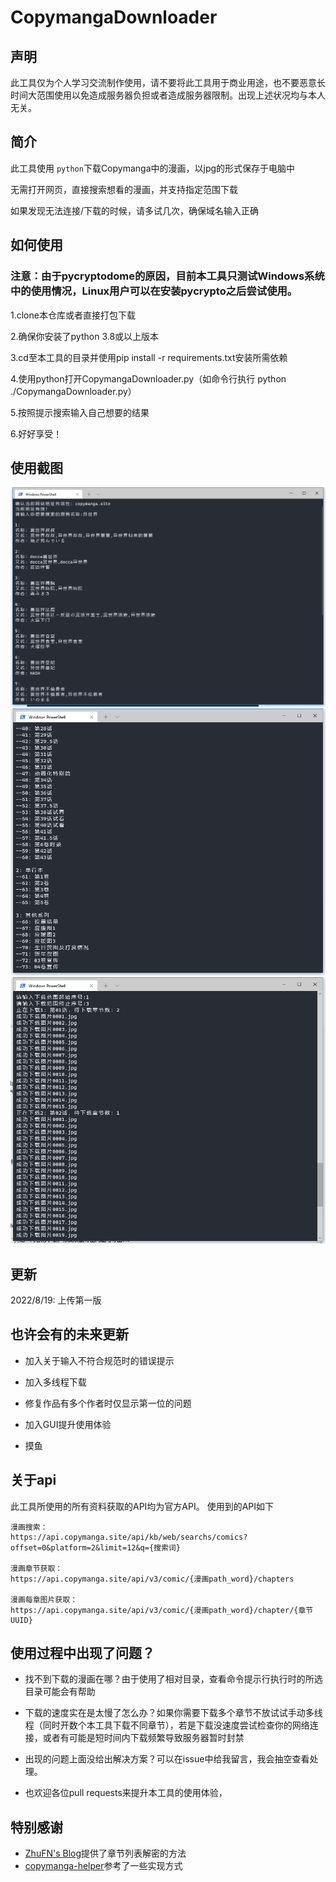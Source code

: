 # CopymangaDownloader


## 声明

此工具仅为个人学习交流制作使用，请不要将此工具用于商业用途，也不要恶意长时间大范围使用以免造成服务器负担或者造成服务器限制。出现上述状况均与本人无关。

## 简介

此工具使用 `python`下载Copymanga中的漫画，以jpg的形式保存于电脑中

无需打开网页，直接搜索想看的漫画，并支持指定范围下载

如果发现无法连接/下载的时候，请多试几次，确保域名输入正确

## 如何使用 

### 注意：由于pycryptodome的原因，目前本工具只测试Windows系统中的使用情况，Linux用户可以在安装pycrypto之后尝试使用。

1.clone本仓库或者直接打包下载

2.确保你安装了python 3.8或以上版本

3.cd至本工具的目录并使用pip install -r requirements.txt安装所需依赖

4.使用python打开CopymangaDownloader.py（如命令行执行 python ./CopymangaDownloader.py）

5.按照提示搜索输入自己想要的结果

6.好好享受！

## 使用截图

![示例1.png](./sample1.png)
![示例2.png](./sample2.png)
![示例3.png](./sample3.png)


## 更新

2022/8/19: 上传第一版

## 也许会有的未来更新

* 加入关于输入不符合规范时的错误提示

* 加入多线程下载

* 修复作品有多个作者时仅显示第一位的问题

* 加入GUI提升使用体验

* 摸鱼

## 关于api

此工具所使用的所有资料获取的API均为官方API。
使用到的API如下

```text
漫画搜索：
https://api.copymanga.site/api/kb/web/searchs/comics?offset=0&platform=2&limit=12&q={搜索词}

漫画章节获取：
https://api.copymanga.site/api/v3/comic/{漫画path_word}/chapters

漫画每章图片获取：
https://api.copymanga.site/api/v3/comic/{漫画path_word}/chapter/{章节UUID}

```

## 使用过程中出现了问题？

* 找不到下载的漫画在哪？由于使用了相对目录，查看命令提示行执行时的所选目录可能会有帮助

* 下载的速度实在是太慢了怎么办？如果你需要下载多个章节不放试试手动多线程（同时开数个本工具下载不同章节），若是下载没速度尝试检查你的网络连接，或者有可能是短时间内下载频繁导致服务器暂时封禁

* 出现的问题上面没给出解决方案？可以在issue中给我留言，我会抽空查看处理。
* 也欢迎各位pull requests来提升本工具的使用体验，

## 特别感谢

* [ZhuFN's Blog](https://zhufn.fun/archives/cpmgapi/)提供了章节列表解密的方法
* [copymanga-helper](https://github.com/Byaidu/copymanga-helper)参考了一些实现方式
